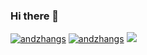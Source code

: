 ### Hi there 👋

<!--
**andzhangs/andzhangs** is a ✨ _special_ ✨ repository because its `README.md` (this file) appears on your GitHub profile.

Here are some ideas to get you started:

- 🔭 I’m currently working on ...
- 🌱 I’m currently learning ...
- 👯 I’m looking to collaborate on ...
- 🤔 I’m looking for help with ...
- 💬 Ask me about ...
- 📫 How to reach me: ...
- 😄 Pronouns: ...
- ⚡ Fun fact: ...
-->

[![andzhangs](https://github-readme-stats.vercel.app/api?username=andzhangs)](https://github.com/anuraghazra/github-readme-stats)
[![andzhangs](https://github-profile-trophy.vercel.app/?username=andzhangs)](https://github.com/ryo-ma/github-profile-trophy)
<span><img src="https://img.shields.io/badge/-HTML5-E34F26?style=flat-square&logo=Android&logoColor=white" /></span>



